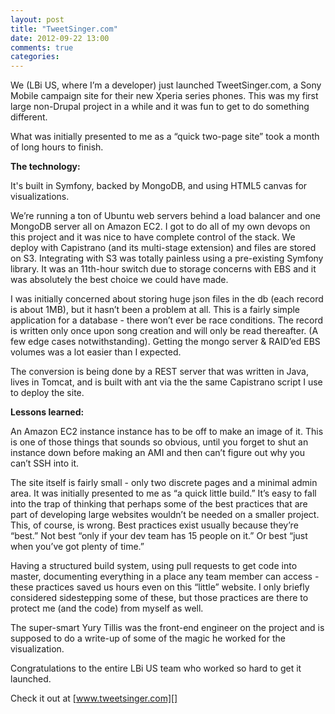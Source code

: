 ```yaml
---
layout: post
title: "TweetSinger.com"
date: 2012-09-22 13:00
comments: true
categories: 
---
```


We (LBi US, where I’m a developer) just launched TweetSinger.com, a Sony
Mobile campaign site for their new Xperia series phones. This was my
first large non-Drupal project in a while and it was fun to get to do
something different.

What was initially presented to me as a “quick two-page site” took a
month of long hours to finish.
<!--more-->

**The technology:**

It's built in Symfony, backed by MongoDB, and using HTML5 canvas for
visualizations.

We’re running a ton of Ubuntu web servers behind a load balancer and one
MongoDB server all on Amazon EC2. I got to do all of my own devops on
this project and it was nice to have complete control of the stack. We
deploy with Capistrano (and its multi-stage extension) and files are
stored on S3. Integrating with S3 was totally painless using a
pre-existing Symfony library. It was an 11th-hour switch due to storage
concerns with EBS and it was absolutely the best choice we could have
made.

I was initially concerned about storing huge json files in the db (each
record is about 1MB), but it hasn’t been a problem at all. This is a
fairly simple application for a database - there won’t ever be race
conditions. The record is written only once upon song creation and will
only be read thereafter. (A few edge cases notwithstanding). Getting the
mongo server & RAID’ed EBS volumes was a lot easier than I expected.

The conversion is being done by a REST server that was written in Java,
lives in Tomcat, and is built with ant via the the same Capistrano
script I use to deploy the site.

**Lessons learned:**

An Amazon EC2 instance instance has to be off to make an image of it. This
is one of those things that sounds so obvious, until you forget to shut
an instance down before making an AMI and then can’t figure out why you
can’t SSH into it.

The site itself is fairly small - only two discrete pages and a minimal
admin area. It was initially presented to me as “a quick little build.”
It’s easy to fall into the trap of thinking that perhaps some of the
best practices that are part of developing large websites wouldn’t be
needed on a smaller project. This, of course, is wrong. Best practices
exist usually because they’re “best.” Not best “only if your dev team
has 15 people on it.” Or best “just when you’ve got plenty of time.”

Having a structured build system, using pull requests to get code into
master, documenting everything in a place any team member can access -
these practices saved us hours even on this “little” website. I only
briefly considered sidestepping some of these, but those practices are
there to protect me (and the code) from myself as well.

The super-smart Yury Tillis was the front-end engineer on the project
and is supposed to do a write-up of some of the magic he worked for the
visualization.

Congratulations to the entire LBi US team who worked so hard to get it
launched.

Check it out at [www.tweetsinger.com][]

  [www.tweetsinger.com]: http://www.tweetsinger.com
